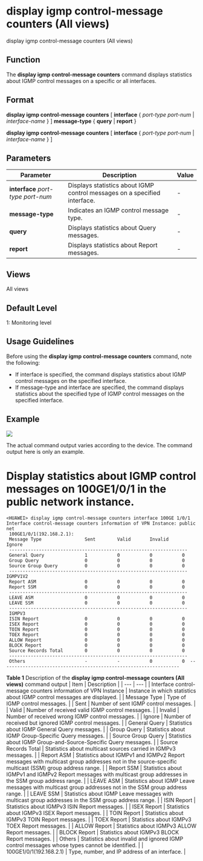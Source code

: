 display igmp control-message counters (All views)
=================================================

display igmp control-message counters (All views)

Function
--------



The **display igmp control-message counters** command displays statistics about IGMP control messages on a specific or all interfaces.




Format
------

**display igmp control-message counters** [ **interface** { *port-type* *port-num* | *interface-name* } ] **message-type** { **query** | **report** }

**display igmp control-message counters** [ **interface** { *port-type* *port-num* | *interface-name* } ]


Parameters
----------

| Parameter | Description | Value |
| --- | --- | --- |
| **interface** *port-type* *port-num* | Displays statistics about IGMP control messages on a specified interface. | - |
| **message-type** | Indicates an IGMP control message type. | - |
| **query** | Displays statistics about Query messages. | - |
| **report** | Displays statistics about Report messages. | - |



Views
-----

All views


Default Level
-------------

1: Monitoring level


Usage Guidelines
----------------

Before using the **display igmp control-message counters** command, note the following:

* If interface is specified, the command displays statistics about IGMP control messages on the specified interface.
* If message-type and interface are specified, the command displays statistics about the specified type of IGMP control messages on the specified interface.

Example
-------

![](../public_sys-resources/note_3.0-en-us.png) 

The actual command output varies according to the device. The command output here is only an example.


# Display statistics about IGMP control messages on 100GE1/0/1 in the public network instance.
```
<HUAWEI> display igmp control-message counters interface 100GE 1/0/1
Interface control-message counters information of VPN Instance: public net
 100GE1/0/1(192.168.2.1):
 Message Type                Sent        Valid       Invalid     Ignore
 ------------------------------------------------------------------
 General Query               1           0           0           0
 Group Query                 0           0           0           0
 Source Group Query          0           0           0           0
 ------------------------------------------------------------------
IGMPV1V2
 Report ASM                  0           0           0           0
 Report SSM                  0           0           0           0
 ------------------------------------------------------------------
 LEAVE ASM                   0           0           0           0
 LEAVE SSM                   0           0           0           0
 ------------------------------------------------------------------
 IGMPV3
 ISIN Report                 0           0           0           0
 ISEX Report                 0           0           0           0
 TOIN Report                 0           0           0           0
 TOEX Report                 0           0           0           0
 ALLOW Report                0           0           0           0
 BLOCK Report                0           0           0           0
 Source Records Total        0           0           0           0
 ------------------------------------------------------------------
 Others                      -           -           0           0  ------------------------------------------------------------------

```

**Table 1** Description of the **display igmp control-message counters (All views)** command output
| Item | Description |
| --- | --- |
| Interface control-message counters information of VPN Instance | Instance in which statistics about IGMP control messages are displayed. |
| Message Type | Type of IGMP control messages. |
| Sent | Number of sent IGMP control messages. |
| Valid | Number of received valid IGMP control messages. |
| Invalid | Number of received wrong IGMP control messages. |
| Ignore | Number of received but ignored IGMP control messages. |
| General Query | Statistics about IGMP General Query messages. |
| Group Query | Statistics about IGMP Group-Specific Query messages. |
| Source Group Query | Statistics about IGMP Group-and-Source-Specific Query messages. |
| Source Records Total | Statistics about multicast sources carried in IGMPv3 messages. |
| Report ASM | Statistics about IGMPv1 and IGMPv2 Report messages with multicast group addresses not in the source-specific multicast (SSM) group address range. |
| Report SSM | Statistics about IGMPv1 and IGMPv2 Report messages with multicast group addresses in the SSM group address range. |
| LEAVE ASM | Statistics about IGMP Leave messages with multicast group addresses not in the SSM group address range. |
| LEAVE SSM | Statistics about IGMP Leave messages with multicast group addresses in the SSM group address range. |
| ISIN Report | Statistics about IGMPv3 ISIN Report messages. |
| ISEX Report | Statistics about IGMPv3 ISEX Report messages. |
| TOIN Report | Statistics about IGMPv3 TOIN Report messages. |
| TOEX Report | Statistics about IGMPv3 TOEX Report messages. |
| ALLOW Report | Statistics about IGMPv3 ALLOW Report messages. |
| BLOCK Report | Statistics about IGMPv3 BLOCK Report messages. |
| Others | Statistics about invalid and ignored IGMP control messages whose types cannot be identified. |
| 100GE1/0/1(192.168.2.1) | Type, number, and IP address of an interface. |